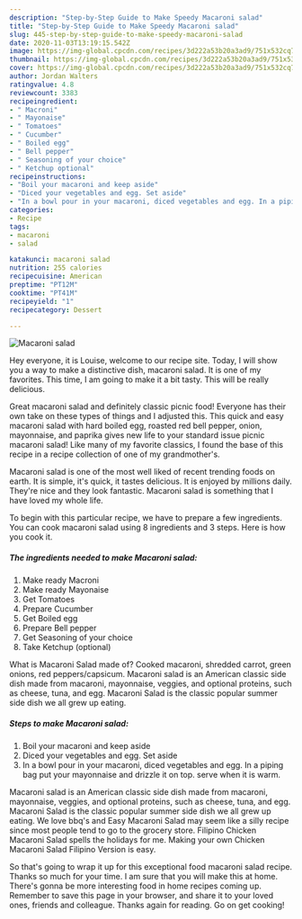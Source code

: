 ```yaml
---
description: "Step-by-Step Guide to Make Speedy Macaroni salad"
title: "Step-by-Step Guide to Make Speedy Macaroni salad"
slug: 445-step-by-step-guide-to-make-speedy-macaroni-salad
date: 2020-11-03T13:19:15.542Z
image: https://img-global.cpcdn.com/recipes/3d222a53b20a3ad9/751x532cq70/macaroni-salad-recipe-main-photo.jpg
thumbnail: https://img-global.cpcdn.com/recipes/3d222a53b20a3ad9/751x532cq70/macaroni-salad-recipe-main-photo.jpg
cover: https://img-global.cpcdn.com/recipes/3d222a53b20a3ad9/751x532cq70/macaroni-salad-recipe-main-photo.jpg
author: Jordan Walters
ratingvalue: 4.8
reviewcount: 3383
recipeingredient:
- " Macroni"
- " Mayonaise"
- " Tomatoes"
- " Cucumber"
- " Boiled egg"
- " Bell pepper"
- " Seasoning of your choice"
- " Ketchup optional"
recipeinstructions:
- "Boil your macaroni and keep aside"
- "Diced your vegetables and egg. Set aside"
- "In a bowl pour in your macaroni, diced vegetables and egg. In a piping bag put your mayonnaise and drizzle it on top. serve when it is warm."
categories:
- Recipe
tags:
- macaroni
- salad

katakunci: macaroni salad 
nutrition: 255 calories
recipecuisine: American
preptime: "PT12M"
cooktime: "PT41M"
recipeyield: "1"
recipecategory: Dessert

---
```



![Macaroni salad](https://img-global.cpcdn.com/recipes/3d222a53b20a3ad9/751x532cq70/macaroni-salad-recipe-main-photo.jpg)

Hey everyone, it is Louise, welcome to our recipe site. Today, I will show you a way to make a distinctive dish, macaroni salad. It is one of my favorites. This time, I am going to make it a bit tasty. This will be really delicious.

Great macaroni salad and definitely classic picnic food! Everyone has their own take on these types of things and I adjusted this. This quick and easy macaroni salad with hard boiled egg, roasted red bell pepper, onion, mayonnaise, and paprika gives new life to your standard issue picnic macaroni salad! Like many of my favorite classics, I found the base of this recipe in a recipe collection of one of my grandmother&#39;s.

Macaroni salad is one of the most well liked of recent trending foods on earth. It is simple, it's quick, it tastes delicious. It is enjoyed by millions daily. They're nice and they look fantastic. Macaroni salad is something that I have loved my whole life.


To begin with this particular recipe, we have to prepare a few ingredients. You can cook macaroni salad using 8 ingredients and 3 steps. Here is how you cook it.

<!--inarticleads1-->

##### The ingredients needed to make Macaroni salad:

1. Make ready  Macroni
1. Make ready  Mayonaise
1. Get  Tomatoes
1. Prepare  Cucumber
1. Get  Boiled egg
1. Prepare  Bell pepper
1. Get  Seasoning of your choice
1. Take  Ketchup (optional)


What is Macaroni Salad made of? Cooked macaroni, shredded carrot, green onions, red peppers/capsicum. Macaroni salad is an American classic side dish made from macaroni, mayonnaise, veggies, and optional proteins, such as cheese, tuna, and egg. Macaroni Salad is the classic popular summer side dish we all grew up eating. 

<!--inarticleads2-->

##### Steps to make Macaroni salad:

1. Boil your macaroni and keep aside
1. Diced your vegetables and egg. Set aside
1. In a bowl pour in your macaroni, diced vegetables and egg. In a piping bag put your mayonnaise and drizzle it on top. serve when it is warm.


Macaroni salad is an American classic side dish made from macaroni, mayonnaise, veggies, and optional proteins, such as cheese, tuna, and egg. Macaroni Salad is the classic popular summer side dish we all grew up eating. We love bbq&#39;s and Easy Macaroni Salad may seem like a silly recipe since most people tend to go to the grocery store. Filipino Chicken Macaroni Salad spells the holidays for me. Making your own Chicken Macaroni Salad Filipino Version is easy. 

So that's going to wrap it up for this exceptional food macaroni salad recipe. Thanks so much for your time. I am sure that you will make this at home. There's gonna be more interesting food in home recipes coming up. Remember to save this page in your browser, and share it to your loved ones, friends and colleague. Thanks again for reading. Go on get cooking!
